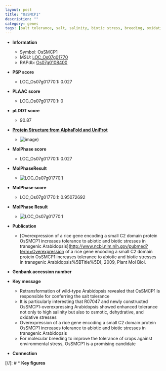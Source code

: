 ```yaml
---
layout: post
title: "OsSMCP1"
description: ""
category: genes
tags: [salt tolerance, salt, salinity, biotic stress, breeding, oxidative]
---
```


* **Information**  
    + Symbol: OsSMCP1  
    + MSU: [LOC_Os07g01770](http://rice.plantbiology.msu.edu/cgi-bin/ORF_infopage.cgi?orf=LOC_Os07g01770)  
    + RAPdb: [Os07g0108400](http://rapdb.dna.affrc.go.jp/viewer/gbrowse_details/irgsp1?name=Os07g0108400)  

* **PSP score**  
    + LOC_Os07g01770.1: 0.027 

* **PLAAC score**  
    + LOC_Os07g01770.1: 0 

* **pLDDT score**
    + 90.87

* **[Protein Structure from AlphaFold and UniProt](https://www.uniprot.org/uniprotkb/A0A0P0X235/entry#structure)**
    + ![image](https://ricepsp.github.io/images/A/AF-A0A0P0X235-F1.png))

* **MolPhase score**
    + LOC_Os07g01770.1: 0.027

* **MolPhaseResult**
    + ![LOC_Os07g01770.1](https://ricepsp.github.io/pictures/LOC_Os07g/LOC_Os07g01770.1.png)

* **MolPhase score**
    + LOC_Os07g01770.1: 0.95072692

* **MolPhase Result**
    + ![LOC_Os07g01770.1](https://304243504.github.io/Pictures/LOC_Os07g/LOC_Os07g01770.1.png)

* **Publication**  
    + [Overexpression of a rice gene encoding a small C2 domain protein OsSMCP1 increases tolerance to abiotic and biotic stresses in transgenic Arabidopsis](http://www.ncbi.nlm.nih.gov/pubmed?term=Overexpression of a rice gene encoding a small C2 domain protein OsSMCP1 increases tolerance to abiotic and biotic stresses in transgenic Arabidopsis%5BTitle%5D), 2009, Plant Mol Biol.

* **Genbank accession number**  

* **Key message**  
    + Retransformation of wild-type Arabidopsis revealed that OsSMCP1 is responsible for conferring the salt tolerance
    + It is particularly interesting that R07047 and newly constructed OsSMCP1-overexpressing Arabidopsis showed enhanced tolerance not only to high salinity but also to osmotic, dehydrative, and oxidative stresses
    + Overexpression of a rice gene encoding a small C2 domain protein OsSMCP1 increases tolerance to abiotic and biotic stresses in transgenic Arabidopsis
    + For molecular breeding to improve the tolerance of crops against environmental stress, OsSMCP1 is a promising candidate

* **Connection**  

[//]: # * **Key figures**  


